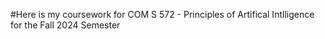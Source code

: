 #Here is my coursework for COM S 572 - Principles of Artifical Intlligence for the Fall 2024 Semester
